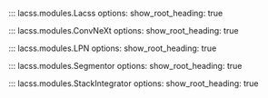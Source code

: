 ::: lacss.modules.Lacss
      options:
        show_root_heading: true

::: lacss.modules.ConvNeXt
      options:
        show_root_heading: true

::: lacss.modules.LPN
      options:
        show_root_heading: true

::: lacss.modules.Segmentor
      options:
        show_root_heading: true

::: lacss.modules.StackIntegrator
      options:
        show_root_heading: true
